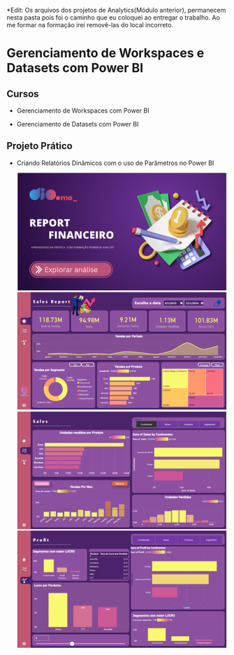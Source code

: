 *Edit: Os arquivos dos projetos de Analytics(Módulo anterior), permanecem nesta pasta pois foi o caminho que eu coloquei ao entregar o trabalho. Ao me formar na formação irei removê-las do local incorreto.

# Gerenciamento de Workspaces e Datasets com Power BI


## Cursos 


-  Gerenciamento de Workspaces com Power BI


-  Gerenciamento de Datasets com Power BI


## Projeto Prático


- Criando Relatórios Dinâmicos com o uso de Parâmetros no Power BI

  ![Tela Inicial](https://github.com/HammadN98/Formacao_PowerBI_DIO/blob/main/Modulo6/RelatorioDinamico0.PNG)
  ![Tela Inicial](https://github.com/HammadN98/Formacao_PowerBI_DIO/blob/main/Modulo6/RelatorioDinamico1.PNG)
  ![Tela Inicial](https://github.com/HammadN98/Formacao_PowerBI_DIO/blob/main/Modulo6/RelatorioDinamico2.PNG)
  ![Tela Inicial](https://github.com/HammadN98/Formacao_PowerBI_DIO/blob/main/Modulo6/RelatorioDinamico3.PNG)
  
  



